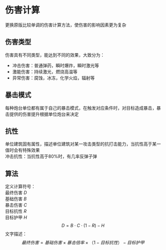 # 伤害计算  
更换原版比较单调的伤害计算方法，使伤害的影响因素更为复杂  
## 伤害类型
伤害具有不同类型，能达到不同的效果，大致分为：
- 冲击伤害：普通弹药，瞬时爆炸，瞬时激光等
- 激能伤害：持续激光，燃烧高温等
- 异常伤害：腐蚀，冰冻，化学火焰，辐射等
## 暴击模式
每种炮台单位都有属于自己的暴击模式，在触发对应条件时，对目标造成暴击，暴击提供的伤害提升根据单位炮台来决定
## 抗性
单位建筑固有属性，描述单位建筑对某一攻击类型的抗打击能力，当抗性高于某一值时会有特殊效果  
冲击抗性：当抗性高于80%时，有几率反弹子弹
## 算法
定义计算符号：  
最终伤害 $D$  
基础伤害 $B$  
暴击伤害 $C$  
目标抗性 $R$  
目标护甲 $H$  
$$
D=B\cdot C\cdot(1-R)-H
$$
文字描述：
$$
最终伤害=基础伤害×暴击倍率×（1-目标抗性）-目标护甲
$$
